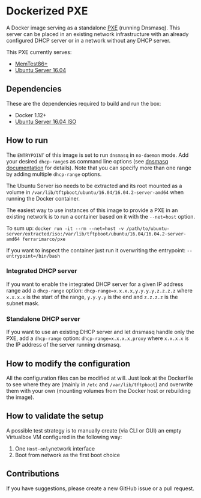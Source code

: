 # Dockerized PXE
A Docker image serving as a standalone [PXE](https://en.wikipedia.org/wiki/Preboot_Execution_Environment) (running Dnsmasq). This server can be placed in an existing network infrastructure with an already configured DHCP server or in a network without any DHCP server.

This PXE currently serves:
- [MemTest86+](http://www.memtest86.com/)
- [Ubuntu Server 16.04](http://releases.ubuntu.com/16.04)

## Dependencies
These are the dependencies required to build and run the box:
- Docker 1.12+
- [Ubuntu Server 16.04 ISO](http://releases.ubuntu.com/16.04/ubuntu-16.04.2-server-amd64.iso)

## How to run
The `ENTRYPOINT` of this image is set to run `dnsmasq` in `no-daemon` mode. Add your desired `dhcp-range`s as command line options (see [dnsmasq documentation](http://www.thekelleys.org.uk/dnsmasq/docs/dnsmasq-man.html) for details). Note that you can specify more than one range by adding multiple `dhcp-range` options.

The Ubuntu Server iso needs to be extracted and its root mounted as a volume in `/var/lib/tftpboot/ubuntu/16.04/16.04.2-server-amd64` when running the Docker container.

The easiest way to use instances of this image to provide a PXE in an existing network is to run a container based on it with the `--net=host` option.

To sum up: `docker run -it --rm --net=host -v /path/to/ubuntu-server/extracted/iso:/var/lib/tftpboot/ubuntu/16.04/16.04.2-server-amd64 ferrarimarco/pxe`

If you want to inspect the container just run it overwriting the entrypoint: `--entrypoint=/bin/bash`

### Integrated DHCP server
If you want to enable the integrated DHCP server for a given IP address range add a `dhcp-range` option: `dhcp-range=x.x.x.x,y.y.y.y,z.z.z.z` where `x.x.x.x` is the start of the range, `y.y.y.y` is the end and `z.z.z.z` is the subnet mask.

### Standalone DHCP server
If you want to use an existing DHCP server and let dnsmasq handle only the PXE, add a `dhcp-range` option: `dhcp-range=x.x.x.x,proxy` where `x.x.x.x` is the IP address of the server running dnsmasq.

## How to modify the configuration

All the configuration files can be modified at will. Just look at the Dockerfile to see where they are (mainly in `/etc` and `/var/lib/tftpboot`) and overwrite them with your own (mounting volumes from the Docker host or rebuilding the image).

## How to validate the setup
A possible test strategy is to manually create (via CLI or GUI) an empty Virtualbox VM configured in the following way:
1. One `Host-only`network interface
1. Boot from network as the first boot choice

## Contributions
If you have suggestions, please create a new GitHub issue or a pull request.
